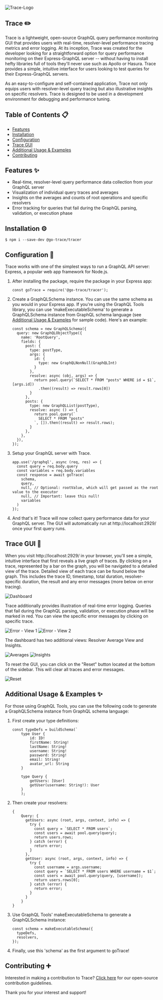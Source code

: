 ![Trace-Logo](/screenshots/Trace-Rectangle.png)

## Trace ✏️

Trace is a lightweight, open-source GraphQL query performance monitoring GUI that provides users with real-time, resolver-level performance tracing metrics and error logging. At its inception, Trace was created for the developer looking for a straightforward option for query performance monitoring on their Express-GraphQL server -- without having to install hefty libraries full of tools they'll never use such as Apollo or Hasura. Trace provides a simple, intuitive interface for users looking to test queries for their Express-GraphQL servers.

As an easy-to-configure and self-contained application, Trace not only equips users with resolver-level query tracing but also illustrative insights on specific resolvers. Trace is designed to be used in a development environment for debugging and performance tuning. 

## Table of Contents 📋

- [Features](#features-)
- [Installation](#installation-%EF%B8%8F)
- [Configuration](#configuration-)
- [Trace GUI](#trace-gui-)
- [Additional Usage & Examples](#additional-usage--examples-)
- [Contributing](#contributing-)


## Features ✨

- Real-time, resolver-level query performance data collection from your GraphQL server
- Visualization of individual query traces and averages
- Insights on the averages and counts of root operations and specific resolvers
- Error tracking for queries that fail during the GraphQL parsing, validation, or execution phase


## Installation ⚙️

    $ npm i --save-dev @go-trace/tracer


## Configuration 🔧

Trace works with one of the simplest ways to run a GraphQL API server: Express, a popular web app framework for Node.js. 

1. After installing the package, require the package in your Express app:

    ```
    const goTrace = require('@go-trace/tracer');
    ```

2. Create a GraphQLSchema instance. You can use the same schema as you would in your Express app. If you're using the GraphQL Tools library, you can use 'makeExecutableSchema' to generate a GraphQLSchema instance from GraphQL schema language (see [Additional Usage & Examples](#additional-usage--examples-) for sample code). Here's an example:

      ```  
      const schema = new GraphQLSchema({
        query: new GraphQLObjectType({
          name: 'RootQuery',
          fields: {
            post: {
              type: postType,
              args: {
                id: {
                  type: new GraphQLNonNull(GraphQLInt)
                }
              },
              resolve: async (obj, args) => {
                return pool.query(`SELECT * FROM "posts" WHERE id = $1`, [args.id])
                  .then((result) => result.rows[0])
              }
            },
            posts: {
              type: new GraphQLList(postType),
              resolve: async () => {
                return pool.query(`
                  SELECT * FROM "posts"
                `, []).then((result) => result.rows);
              }
            },
          },
        }),
      });
      ```

3. Setup your GraphQL server with Trace.

    ```
    app.use('/graphql', async (req, res) => {
      const query = req.body.query
      const variables = req.body.variables
      const response = await goTrace(
        schema,
        query,
        null, // Optional: rootValue, which will get passed as the root value to the executor
        null, // Important: leave this null!
        variables
      )
    });
    ```
4. And that's it! Trace will now collect query performance data for your GraphQL server. The GUI will automatically run at http://localhost:2929/ once your first query runs.


## Trace GUI 🧮

When you visit http://localhost:2929/ in your browser, you'll see a simple, intuitive interface that first reveals a live graph of traces. By clicking on a trace, represented by a bar on the graph, you will be navigated to a detailed view of the trace. Detailed view of each trace can be found below the graph. This includes the trace ID, timestamp, total duration, resolver-specific duration, the result and any error messages (more below on error tracing).

![Dashboard](/screenshots/dashboard.gif)

Trace additionally provides illustration of real-time error logging. Queries that fail during the GraphQL parsing, validation, or execution phase will be marked in red. You can view the specific error messages by clicking on specific trace.

![Error - View 1](/screenshots/err-1.png)
![Error - View 2](/screenshots/err-2.png)

The dashboard has two additional views: Resolver Average View and Insights.

![Averages](/screenshots/averages.png)
![Insights](/screenshots/Insights-hover.gif)

To reset the GUI, you can click on the "Reset" button located at the bottom of the sidebar. This will clear all traces and error messages.

![Reset](/screenshots/reset.png)

## Additional Usage & Examples ✨

For those using GraphQL Tools, you can use the following code to generate a GraphQLSchema instance from GraphQL schema language:

1. First create your type definitions:

    ```
    const typeDefs = buildSchema(`
        type User {
            id: ID!
            firstName: String!
            lastName: String!
            username: String!
            password: String!
            email: String! 
            avatar_url: String
        }

        type Query {
            getUsers: [User]
            getUser(username: String!): User
        }
        );
    ```

2. Then create your resolvers:

    ```
    { 
        Query: {
          getUsers: async (root, args, context, info) => {
            try {
              const query = `SELECT * FROM users`;
              const users = await pool.query(query);
              return users.rows;
            } catch (error) {
              return error;
            }
          },
          getUser: async (root, args, context, info) => {
            try {
              const username = args.username;
              const query = `SELECT * FROM users WHERE username = $1`;
              const users = await pool.query(query, [username]);
              return users.rows[0];
            } catch (error) {
              return error;
            }
          }
        }
    }
    ```
3. Use GraphQL Tools' makeExecutableSchema to generate a GraphQLSchema instance:

    ```
    const schema = makeExecutableSchema({
      typeDefs,
      resolvers,
    });
    ```
4. Finally, use this 'schema' as the first argument to goTrace!

## Contributing ➕

Interested in making a contribution to Trace? [Click here](./CONTRIBUTING.MD) for our open-source contribution guidelines.

Thank you for your interest and support!
